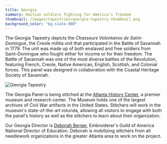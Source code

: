 ```yaml
---
title: Georgia
summary: Haitian soldiers fighting for America’s freedom
thumbnail: /images/tapestries/georgia-tapestry-thumbnail.png
background_color: "bg-slate-900"
---
```


The Georgia Tapestry depicts the _Chasseurs Volontaires de
Saint-Domingue_, the Creole militia unit that participated in the Battle
of Savannah in 1779. The unit was made up of both enslaved and free
soldiers from Saint-Domingue who fought either for income or for their
freedom. The Battle of Savannah was one of the most diverse battles of
the Revolution, featuring French, Creole, Native American, English,
Scottish, and Colonial forces. This panel was designed in collaboration
with the Coastal Heritage Society of Savannah.

![Georgia Tapestry](/images/tapestries/georgia-tapestry-main.jpg)

The Georgia Panel is being stitched at the [Atlanta History
Center](/team/historical-partners/#atlanta-history-center), a premier
museum and research center. The Museum holds one of the largest
archives of Civil War artifacts in the United States. Stitchers will
work in the museum's state-of-the-art rotunda, allowing all visitors to
engage with both the panel's history as well as the stitchers to learn
about their organization.

Our Georgia Director is [Deborah
Berger](/team/state-directors/#debora-berger), Embroiderer's Guild of
America National Director of Education. Deborah is mobilizing stitchers
from all needlework organizations in the greater Atlanta area to work
on the project.
